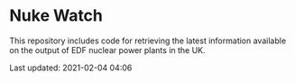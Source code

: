 # Nuke Watch

This repository includes code for retrieving the latest information available on the output of EDF nuclear power plants in the UK.

Last updated: 2021-02-04 04:06